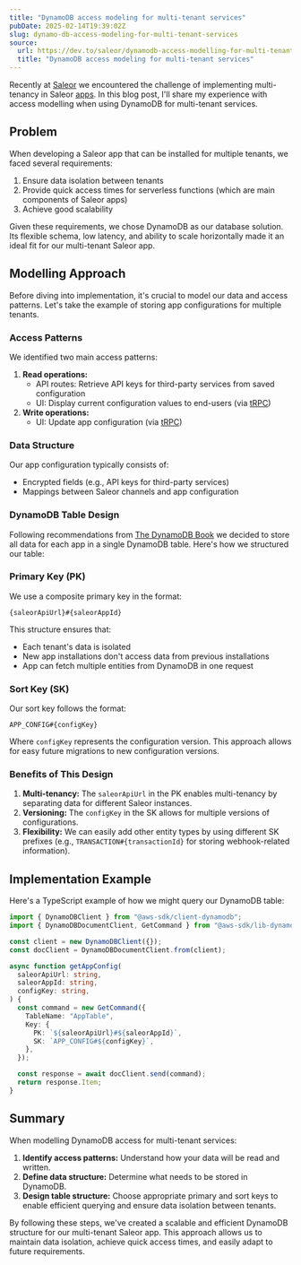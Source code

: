 ```yaml
---
title: "DynamoDB access modeling for multi-tenant services"
pubDate: 2025-02-14T19:39:02Z
slug: dynamo-db-access-modeling-for-multi-tenant-services
source:
  url: https://dev.to/saleor/dynamodb-access-modelling-for-multi-tenant-services-1i3k
  title: "DynamoDB access modeling for multi-tenant services"
---
```


Recently at [Saleor](https://saleor.io/) we encountered the challenge of implementing multi-tenancy in Saleor [apps](https://docs.saleor.io/developer/app-store/overview). In this blog post, I'll share my experience with access modelling when using DynamoDB for multi-tenant services.

## Problem

When developing a Saleor app that can be installed for multiple tenants, we faced several requirements:

1. Ensure data isolation between tenants
2. Provide quick access times for serverless functions (which are main components of Saleor apps)
3. Achieve good scalability

Given these requirements, we chose DynamoDB as our database solution. Its flexible schema, low latency, and ability to scale horizontally made it an ideal fit for our multi-tenant Saleor app.

## Modelling Approach

Before diving into implementation, it's crucial to model our data and access patterns. Let's take the example of storing app configurations for multiple tenants.

### Access Patterns

We identified two main access patterns:

1. **Read operations:**
   - API routes: Retrieve API keys for third-party services from saved configuration
   - UI: Display current configuration values to end-users (via [tRPC](https://trpc.io/))
2. **Write operations:**
   - UI: Update app configuration (via [tRPC](https://trpc.io/))

### Data Structure

Our app configuration typically consists of:

- Encrypted fields (e.g., API keys for third-party services)
- Mappings between Saleor channels and app configuration

### DynamoDB Table Design

Following recommendations from [The DynamoDB Book](https://www.dynamodbbook.com/) we decided to store all data for each app in a single DynamoDB table. Here's how we structured our table:

### Primary Key (PK)

We use a composite primary key in the format:

```
{saleorApiUrl}#{saleorAppId}
```

This structure ensures that:

- Each tenant's data is isolated
- New app installations don't access data from previous installations
- App can fetch multiple entities from DynamoDB in one request

### Sort Key (SK)

Our sort key follows the format:

```
APP_CONFIG#{configKey}
```

Where `configKey` represents the configuration version. This approach allows for easy future migrations to new configuration versions.

### Benefits of This Design

1. **Multi-tenancy:** The `saleorApiUrl` in the PK enables multi-tenancy by separating data for different Saleor instances.
2. **Versioning:** The `configKey` in the SK allows for multiple versions of configurations.
3. **Flexibility:** We can easily add other entity types by using different SK prefixes (e.g., `TRANSACTION#{transactionId}` for storing webhook-related information).

## Implementation Example

Here's a TypeScript example of how we might query our DynamoDB table:

```ts
import { DynamoDBClient } from "@aws-sdk/client-dynamodb";
import { DynamoDBDocumentClient, GetCommand } from "@aws-sdk/lib-dynamodb";

const client = new DynamoDBClient({});
const docClient = DynamoDBDocumentClient.from(client);

async function getAppConfig(
  saleorApiUrl: string,
  saleorAppId: string,
  configKey: string,
) {
  const command = new GetCommand({
    TableName: "AppTable",
    Key: {
      PK: `${saleorApiUrl}#${saleorAppId}`,
      SK: `APP_CONFIG#${configKey}`,
    },
  });

  const response = await docClient.send(command);
  return response.Item;
}
```

## Summary

When modelling DynamoDB access for multi-tenant services:

1. **Identify access patterns:** Understand how your data will be read and written.
2. **Define data structure:** Determine what needs to be stored in DynamoDB.
3. **Design table structure:** Choose appropriate primary and sort keys to enable efficient querying and ensure data isolation between tenants.

By following these steps, we've created a scalable and efficient DynamoDB structure for our multi-tenant Saleor app. This approach allows us to maintain data isolation, achieve quick access times, and easily adapt to future requirements.
